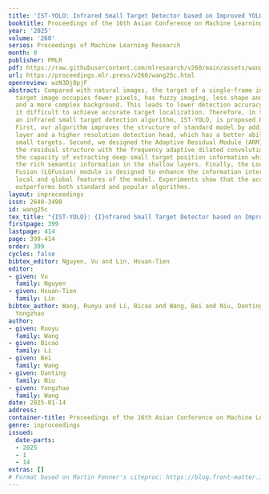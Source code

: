 ```yaml
---
title: 'IST-YOLO: Infrared Small Target Detector based on Improved YOLOv8'
booktitle: Proceedings of the 16th Asian Conference on Machine Learning
year: '2025'
volume: '260'
series: Proceedings of Machine Learning Research
month: 0
publisher: PMLR
pdf: https://raw.githubusercontent.com/mlresearch/v260/main/assets/wang25c/wang25c.pdf
url: https://proceedings.mlr.press/v260/wang25c.html
openreview: wzN3Dj0pjF
abstract: Compared with natural images, the target of a single-frame infrared small
  target image occupies fewer pixels, has fuzzy imaging, less shape and texture information,
  and a more complex background. This leads to lower detection accuracy and makes
  it difficult to achieve accurate target localization. Therefore, in this paper,
  an infrared small target detection algorithm, IST-YOLO, is proposed based on yolov8.
  First, our algorithm improves the structure of standard model by adding an upsampling
  layer and a higher resolution detection head, which has a better ability to detect
  small targets. Second, we designed the Adaptive Residual Module (ARM) by combining
  the residual structure with the frequency adaptive dilated convolution to enhance
  the capacity of extracting deep small target position information while retaining
  the rich semantic information in the shallow layers. Finally, the Local and Globa
  Fusion (LGFusion) module is designed to enhance the information interaction between
  local and global features of the model. Experiments show that the accuracy of IST-YOLO
  outperforms both standard and popular algorithms.
layout: inproceedings
issn: 2640-3498
id: wang25c
tex_title: "{IST-YOLO}: {I}nfrared Small Target Detector based on Improved YOLOv8"
firstpage: 399
lastpage: 414
page: 399-414
order: 399
cycles: false
bibtex_editor: Nguyen, Vu and Lin, Hsuan-Tien
editor:
- given: Vu
  family: Nguyen
- given: Hsuan-Tien
  family: Lin
bibtex_author: Wang, Ruoyu and Li, Bicao and Wang, Bei and Niu, Danting and Wang,
  Yongzhao
author:
- given: Ruoyu
  family: Wang
- given: Bicao
  family: Li
- given: Bei
  family: Wang
- given: Danting
  family: Niu
- given: Yongzhao
  family: Wang
date: 2025-01-14
address:
container-title: Proceedings of the 16th Asian Conference on Machine Learning
genre: inproceedings
issued:
  date-parts:
  - 2025
  - 1
  - 14
extras: []
# Format based on Martin Fenner's citeproc: https://blog.front-matter.io/posts/citeproc-yaml-for-bibliographies/
---
```


